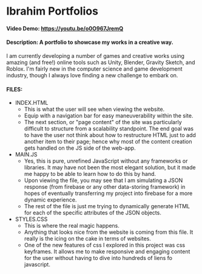 # Ibrahim Portfolios
#### Video Demo:  <https://youtu.be/o0O967JremQ>
#### Description: A portfolio to showcase my works in a creative way.

I am currently developing a number of games and creative works using amazing (and free!) online tools such as Unity, Blender, Gravity Sketch, and Roblox.
I'm fairly new in the computer science and game development industry, though I always love finding a new challenge to embark on.


#### FILES:
* INDEX.HTML
  - This is what the user will see when viewing the website. 
  - Equip with a navigation bar for easy maneuverability within the site.
  - The next section, or "page content" of the site was particularly difficult to structure from a scalability standpoint. The end goal was to have the user not think about how to restructure HTML just to add another item to their page; hence why most of the content creation gets handled on the JS side of the web-app.
* MAIN.JS
  - Yes, this is pure, unrefined JavaScript without any frameworks or libraries. It may have not been the most elegant solution, but it made me happy to be able to learn how to do this by hand.
  - Upon viewing the file, you may see that I am simulating a JSON response (from firebase or any other data-storing framework) in hopes of eventually transferring my project into firebase for a more dynamic experience.
  - The rest of the file is just me trying to dynamically generate HTML for each of the specific attributes of the JSON objects.
* STYLES.CSS
  - This is where the real magic happens.
  - Anything that looks nice from the website is coming from this file. It really is the icing on the cake in terms of websites.
  - One of the new features of css I explored in this project was css keyframes. It allows me to make responsive and engaging content for the user without having to dive into hundreds of liens fo javascript.
